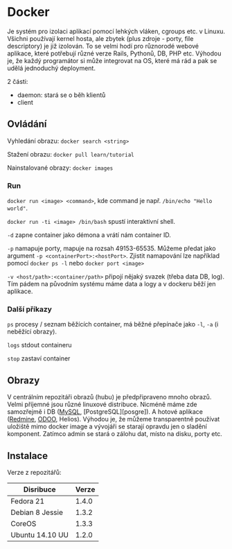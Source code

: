 Docker
======

Je systém pro izolaci aplikací pomocí lehkých vláken, cgroups etc. v Linuxu. Všichni používají kernel hosta, ale zbytek (plus zdroje - porty, file descriptory) je již izolován. To se velmi hodí pro různorodé webové aplikace, které potřebují různé verze Rails, Pythonů, DB, PHP etc. Výhodou je, že každý programátor si může integrovat na OS, které má rád a pak se udělá jednoduchý deployment. 

2 části:

 * daemon: stará se o běh klientů
 * client

## Ovládání

Vyhledání obrazu:
```docker search <string>```

Stažení obrazu: 
```docker pull learn/tutorial```

Nainstalované obrazy:
```docker images```


### Run

`docker run <image> <command>`, kde command je např. `/bin/echo "Hello world"`.

`docker run -ti <image> /bin/bash` spustí interaktivní shell.

`-d` zapne container jako démona a vrátí nám container ID.

`-p` namapuje porty, mapuje na rozsah 49153-65535. Můžeme předat jako argument `-p <containerPort>:<hostPort>`. Zjistit namapování lze například pomocí `docker ps -l` nebo `docker port <image>`

`-v <host/path>:<container/path>` připojí nějaký svazek (třeba data DB, log). 
Tím pádem na původním systému máme data a logy a v dockeru běží jen aplikace.

### Další příkazy
`ps` procesy / seznam běžících container, má běžné přepínače jako `-l`, `-a` (i neběžící obrazy).

`logs` stdout containeru

`stop` zastaví container

## Obrazy

V centrálním repozitáři obrazů (hubu) je předpřipraveno mnoho obrazů. Velmi příjemné jsou různé linuxové distribuce. Nicméně máme zde samozřejmě i DB ([MySQL][mysql], [PostgreSQL][posgre]). A hotové aplikace ([Redmine][redmine], [ODOO][odoo], Helios). Výhodou je, že můžeme transparentně používat uložiště mimo docker image a vývojáři se starají opravdu jen o sladění komponent. Zatímco admin se stará o zálohu dat, místo na disku, porty etc.

## Instalace

Verze z repozitářů:

| Disribuce       | Verze |
|-----------------|-------|
| Fedora 21       | 1.4.0 |
| Debian 8 Jessie | 1.3.2 |
| CoreOS          | 1.3.3 |
| Ubuntu 14.10 UU | 1.2.0 |


[redmine]: https://registry.hub.docker.com/u/sameersbn/redmine/
[mysql]: https://github.com/sameersbn/docker-mysql
[postgre]: https://github.com/sameersbn/docker-postgresql
[odoo]: https://registry.hub.docker.com/u/xcgd/odoo/
